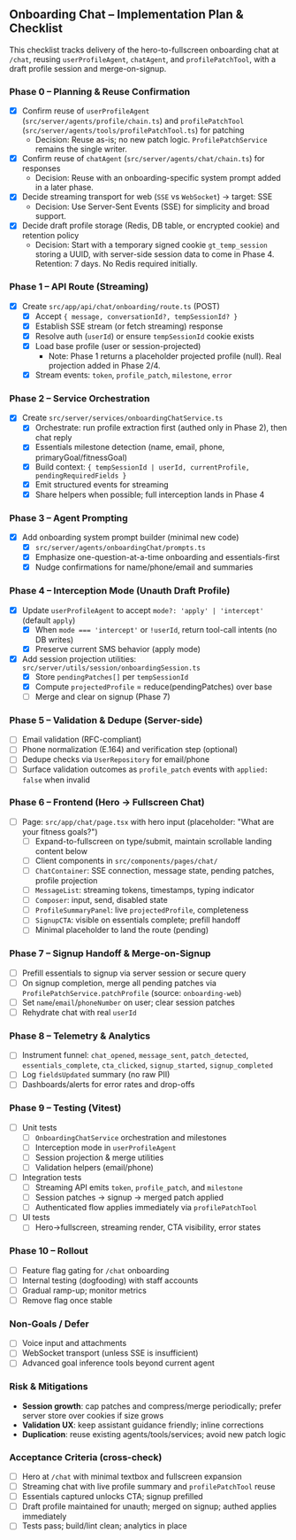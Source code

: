 ## Onboarding Chat – Implementation Plan & Checklist

This checklist tracks delivery of the hero-to-fullscreen onboarding chat at `/chat`, reusing `userProfileAgent`, `chatAgent`, and `profilePatchTool`, with a draft profile session and merge-on-signup.

### Phase 0 – Planning & Reuse Confirmation
- [x] Confirm reuse of `userProfileAgent` (`src/server/agents/profile/chain.ts`) and `profilePatchTool` (`src/server/agents/tools/profilePatchTool.ts`) for patching
  - Decision: Reuse as-is; no new patch logic. `ProfilePatchService` remains the single writer.
- [x] Confirm reuse of `chatAgent` (`src/server/agents/chat/chain.ts`) for responses
  - Decision: Reuse with an onboarding-specific system prompt added in a later phase.
- [x] Decide streaming transport for web (`SSE` vs `WebSocket`) → target: SSE
  - Decision: Use Server-Sent Events (SSE) for simplicity and broad support.
- [x] Decide draft profile storage (Redis, DB table, or encrypted cookie) and retention policy
  - Decision: Start with a temporary signed cookie `gt_temp_session` storing a UUID, with server-side session data to come in Phase 4. Retention: 7 days. No Redis required initially.

### Phase 1 – API Route (Streaming)
- [x] Create `src/app/api/chat/onboarding/route.ts` (POST)
  - [x] Accept `{ message, conversationId?, tempSessionId? }`
  - [x] Establish SSE stream (or fetch streaming) response
  - [x] Resolve auth (`userId`) or ensure `tempSessionId` cookie exists
  - [x] Load base profile (user or session-projected)
    - Note: Phase 1 returns a placeholder projected profile (null). Real projection added in Phase 2/4.
  - [x] Stream events: `token`, `profile_patch`, `milestone`, `error`

### Phase 2 – Service Orchestration
- [x] Create `src/server/services/onboardingChatService.ts`
  - [x] Orchestrate: run profile extraction first (authed only in Phase 2), then chat reply
  - [x] Essentials milestone detection (name, email, phone, primaryGoal/fitnessGoal)
  - [x] Build context: `{ tempSessionId | userId, currentProfile, pendingRequiredFields }`
  - [x] Emit structured events for streaming
  - [x] Share helpers when possible; full interception lands in Phase 4

### Phase 3 – Agent Prompting
- [x] Add onboarding system prompt builder (minimal new code)
  - [x] `src/server/agents/onboardingChat/prompts.ts`
  - [x] Emphasize one-question-at-a-time onboarding and essentials-first
  - [x] Nudge confirmations for name/phone/email and summaries

### Phase 4 – Interception Mode (Unauth Draft Profile)
- [x] Update `userProfileAgent` to accept `mode?: 'apply' | 'intercept'` (default `apply`)
  - [x] When `mode === 'intercept'` or `!userId`, return tool-call intents (no DB writes)
  - [x] Preserve current SMS behavior (apply mode)
- [x] Add session projection utilities: `src/server/utils/session/onboardingSession.ts`
  - [x] Store `pendingPatches[]` per `tempSessionId`
  - [x] Compute `projectedProfile` = reduce(pendingPatches) over base
  - [ ] Merge and clear on signup (Phase 7)

### Phase 5 – Validation & Dedupe (Server-side)
- [ ] Email validation (RFC-compliant)
- [ ] Phone normalization (E.164) and verification step (optional)
- [ ] Dedupe checks via `UserRepository` for email/phone
- [ ] Surface validation outcomes as `profile_patch` events with `applied: false` when invalid

### Phase 6 – Frontend (Hero → Fullscreen Chat)
- [ ] Page: `src/app/chat/page.tsx` with hero input (placeholder: "What are your fitness goals?")
  - [ ] Expand-to-fullscreen on type/submit, maintain scrollable landing content below
  - [ ] Client components in `src/components/pages/chat/`
  - [ ] `ChatContainer`: SSE connection, message state, pending patches, profile projection
  - [ ] `MessageList`: streaming tokens, timestamps, typing indicator
  - [ ] `Composer`: input, send, disabled state
  - [ ] `ProfileSummaryPanel`: live `projectedProfile`, completeness
  - [ ] `SignupCTA`: visible on essentials complete; prefill handoff
  - [ ] Minimal placeholder to land the route (pending)

### Phase 7 – Signup Handoff & Merge-on-Signup
- [ ] Prefill essentials to signup via server session or secure query
- [ ] On signup completion, merge all pending patches via `ProfilePatchService.patchProfile` (source: `onboarding-web`)
- [ ] Set `name`/`email`/`phoneNumber` on user; clear session patches
- [ ] Rehydrate chat with real `userId`

### Phase 8 – Telemetry & Analytics
- [ ] Instrument funnel: `chat_opened`, `message_sent`, `patch_detected`, `essentials_complete`, `cta_clicked`, `signup_started`, `signup_completed`
- [ ] Log `fieldsUpdated` summary (no raw PII)
- [ ] Dashboards/alerts for error rates and drop-offs

### Phase 9 – Testing (Vitest)
- [ ] Unit tests
  - [ ] `OnboardingChatService` orchestration and milestones
  - [ ] Interception mode in `userProfileAgent`
  - [ ] Session projection & merge utilities
  - [ ] Validation helpers (email/phone)
- [ ] Integration tests
  - [ ] Streaming API emits `token`, `profile_patch`, and `milestone`
  - [ ] Session patches → signup → merged patch applied
  - [ ] Authenticated flow applies immediately via `profilePatchTool`
- [ ] UI tests
  - [ ] Hero→fullscreen, streaming render, CTA visibility, error states

### Phase 10 – Rollout
- [ ] Feature flag gating for `/chat` onboarding
- [ ] Internal testing (dogfooding) with staff accounts
- [ ] Gradual ramp-up; monitor metrics
- [ ] Remove flag once stable

### Non-Goals / Defer
- [ ] Voice input and attachments
- [ ] WebSocket transport (unless SSE is insufficient)
- [ ] Advanced goal inference tools beyond current agent

### Risk & Mitigations
- **Session growth**: cap patches and compress/merge periodically; prefer server store over cookies if size grows
- **Validation UX**: keep assistant guidance friendly; inline corrections
- **Duplication**: reuse existing agents/tools/services; avoid new patch logic

### Acceptance Criteria (cross-check)
- [ ] Hero at `/chat` with minimal textbox and fullscreen expansion
- [ ] Streaming chat with live profile summary and `profilePatchTool` reuse
- [ ] Essentials captured unlocks CTA; signup prefilled
- [ ] Draft profile maintained for unauth; merged on signup; authed applies immediately
- [ ] Tests pass; build/lint clean; analytics in place
